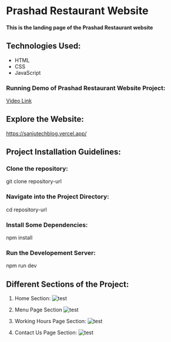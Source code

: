 # Prashad Restaurant  Website

#### This is the landing page of the Prashad Restaurant website

## Technologies Used:

* HTML
* CSS
* JavaScript
  
  
### Running Demo of Prashad Restaurant  Website Project:
[Video Link](https://youtu.be/vAIQLk0C0xU)


## Explore the Website:
https://sanjutechblog.vercel.app/

## Project Installation Guidelines:

### Clone the repository:
git clone repository-url

### Navigate into the Project Directory:
cd repository-url

### Install Some Dependencies:
npm install

### Run the Developement Server:
npm run dev

## Different Sections of the Project:
 1) Home Section:
   ![test](https://github.com/Binnar81/RestaurantwebsiteProject/blob/5f2e3285b4f2304a06cacea2f9e237895a30819f/img/RestaurantHomePage.png)


 2) Menu  Page Section
   ![test](https://github.com/Binnar81/RestaurantwebsiteProject/blob/5f2e3285b4f2304a06cacea2f9e237895a30819f/img/RestaurantMenuPage.png)

 3) Working Hours Page Section:
   ![test](https://github.com/Binnar81/RestaurantwebsiteProject/blob/5f2e3285b4f2304a06cacea2f9e237895a30819f/img/RestaurantWorkingHoursPage.png)

 4) Contact Us Page Section:
   ![test](https://github.com/Binnar81/RestaurantwebsiteProject/blob/5f2e3285b4f2304a06cacea2f9e237895a30819f/img/RestaurantContactUsPage.png)


 



